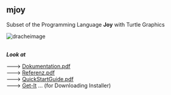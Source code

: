 ## mjoy
Subset of the Programming Language **Joy** with Turtle Graphics

![dracheimage](https://fpstefan.github.io/fpstefande/dracheimage.png)

\
***Look at***

---> [Dokumentation.pdf](https://github.com/Fpstefan/mjoy/blob/master/Dokumentation.pdf)\
---> [Referenz.pdf](https://github.com/Fpstefan/mjoy/blob/master/Referenz.pdf)\
---> [QuickStartGuide.pdf](https://github.com/Fpstefan/mjoy/blob/master/QuickStartGuide.pdf)\
---> [Get-It](https://www.heise.de/download/product/mjoy) ... (for Downloading Installer)

